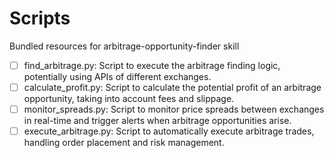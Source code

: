 # Scripts

Bundled resources for arbitrage-opportunity-finder skill

- [ ] find_arbitrage.py: Script to execute the arbitrage finding logic, potentially using APIs of different exchanges.
- [ ] calculate_profit.py: Script to calculate the potential profit of an arbitrage opportunity, taking into account fees and slippage.
- [ ] monitor_spreads.py: Script to monitor price spreads between exchanges in real-time and trigger alerts when arbitrage opportunities arise.
- [ ] execute_arbitrage.py: Script to automatically execute arbitrage trades, handling order placement and risk management.
